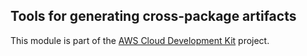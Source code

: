 ## Tools for generating cross-package artifacts
This module is part of the [AWS Cloud Development Kit](https://github.com/awslabs/aws-cdk) project.